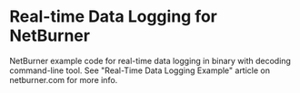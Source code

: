 # Real-time Data Logging for NetBurner

NetBurner example code for real-time data logging in binary with decoding command-line tool.
See "Real-Time Data Logging Example" article on netburner.com for more info.
